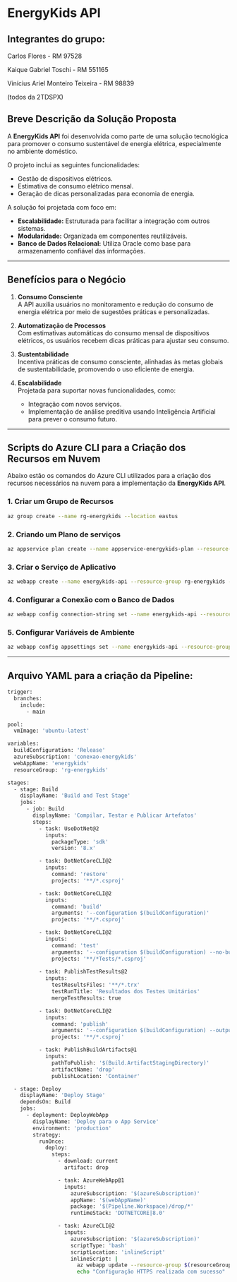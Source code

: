 # EnergyKids API

## Integrantes do grupo:
Carlos Flores - RM 97528

Kaique Gabriel Toschi - RM 551165

Vinícius Ariel Monteiro Teixeira - RM 98839

(todos da 2TDSPX)

## Breve Descrição da Solução Proposta

A **EnergyKids API** foi desenvolvida como parte de uma solução tecnológica para promover o consumo sustentável de energia elétrica, especialmente no ambiente doméstico. 

O projeto inclui as seguintes funcionalidades:
- Gestão de dispositivos elétricos.
- Estimativa de consumo elétrico mensal.
- Geração de dicas personalizadas para economia de energia.

A solução foi projetada com foco em:
- **Escalabilidade:** Estruturada para facilitar a integração com outros sistemas.
- **Modularidade:** Organizada em componentes reutilizáveis.
- **Banco de Dados Relacional:** Utiliza Oracle como base para armazenamento confiável das informações.

---

## Benefícios para o Negócio

1. **Consumo Consciente**  
   A API auxilia usuários no monitoramento e redução do consumo de energia elétrica por meio de sugestões práticas e personalizadas.

2. **Automatização de Processos**  
   Com estimativas automáticas do consumo mensal de dispositivos elétricos, os usuários recebem dicas práticas para ajustar seu consumo.

3. **Sustentabilidade**  
   Incentiva práticas de consumo consciente, alinhadas às metas globais de sustentabilidade, promovendo o uso eficiente de energia.

4. **Escalabilidade**  
   Projetada para suportar novas funcionalidades, como:
   - Integração com novos serviços.
   - Implementação de análise preditiva usando Inteligência Artificial para prever o consumo futuro.

---


## Scripts do Azure CLI para a Criação dos Recursos em Nuvem

Abaixo estão os comandos do Azure CLI utilizados para a criação dos recursos necessários na nuvem para a implementação da **EnergyKids API**.

### 1. Criar um Grupo de Recursos
```bash
az group create --name rg-energykids --location eastus
```

### 2. Criando um Plano de serviços
```bash
az appservice plan create --name appservice-energykids-plan --resource-group rg-energykids --sku F1 --is-linux
```
### 3. Criar o Serviço de Aplicativo
```bash
az webapp create --name energykids-api --resource-group rg-energykids --plan appservice-energykids-plan --runtime "DOTNETCORE:8.0"
```

### 4. Configurar a Conexão com o Banco de Dados
```bash
az webapp config connection-string set --name energykids-api --resource-group rg-energykids --settings "DefaultConnection=<string_de_conexão>" --connection-string-type SQLAzure
```

### 5. Configurar Variáveis de Ambiente
```bash
az webapp config appsettings set --name energykids-api --resource-group rg-energykids --settings "ASPNETCORE_ENVIRONMENT=Production"
```

---

## Arquivo YAML para a criação da Pipeline:

```bash
trigger:
  branches:
    include:
      - main

pool:
  vmImage: 'ubuntu-latest'

variables:
  buildConfiguration: 'Release'
  azureSubscription: 'conexao-energykids'
  webAppName: 'energykids'
  resourceGroup: 'rg-energykids'

stages:
  - stage: Build
    displayName: 'Build and Test Stage'
    jobs:
      - job: Build
        displayName: 'Compilar, Testar e Publicar Artefatos'
        steps:
          - task: UseDotNet@2
            inputs:
              packageType: 'sdk'
              version: '8.x' 

          - task: DotNetCoreCLI@2
            inputs:
              command: 'restore'
              projects: '**/*.csproj'

          - task: DotNetCoreCLI@2
            inputs:
              command: 'build'
              arguments: '--configuration $(buildConfiguration)'
              projects: '**/*.csproj'

          - task: DotNetCoreCLI@2
            inputs:
              command: 'test'
              arguments: '--configuration $(buildConfiguration) --no-build --logger trx'
              projects: '**/*Tests/*.csproj'
            
          - task: PublishTestResults@2
            inputs:
              testResultsFiles: '**/*.trx'
              testRunTitle: 'Resultados dos Testes Unitários'
              mergeTestResults: true

          - task: DotNetCoreCLI@2
            inputs:
              command: 'publish'
              arguments: '--configuration $(buildConfiguration) --output $(Build.ArtifactStagingDirectory)'
              projects: '**/*.csproj'

          - task: PublishBuildArtifacts@1
            inputs:
              pathToPublish: '$(Build.ArtifactStagingDirectory)'
              artifactName: 'drop'
              publishLocation: 'Container'

  - stage: Deploy
    displayName: 'Deploy Stage'
    dependsOn: Build
    jobs:
      - deployment: DeployWebApp
        displayName: 'Deploy para o App Service'
        environment: 'production'
        strategy:
          runOnce:
            deploy:
              steps:
                - download: current
                  artifact: drop

                - task: AzureWebApp@1
                  inputs:
                    azureSubscription: '$(azureSubscription)'
                    appName: '$(webAppName)'
                    package: '$(Pipeline.Workspace)/drop/*'
                    runtimeStack: 'DOTNETCORE|8.0'

                - task: AzureCLI@2
                  inputs:
                    azureSubscription: '$(azureSubscription)'
                    scriptType: 'bash'
                    scriptLocation: 'inlineScript'
                    inlineScript: |
                      az webapp update --resource-group $(resourceGroup) --name $(webAppName) --https-only true
                      echo "Configuração HTTPS realizada com sucesso"
```